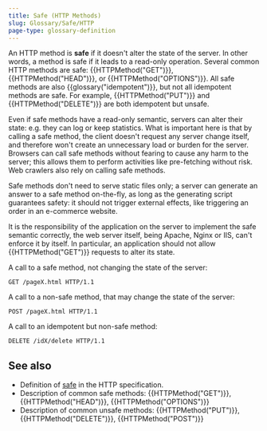 ```yaml
---
title: Safe (HTTP Methods)
slug: Glossary/Safe/HTTP
page-type: glossary-definition
---
```




An HTTP method is **safe** if it doesn't alter the state of the server. In other words, a method is safe if it leads to a read-only operation. Several common HTTP methods are safe: {{HTTPMethod("GET")}}, {{HTTPMethod("HEAD")}}, or {{HTTPMethod("OPTIONS")}}. All safe methods are also {{glossary("idempotent")}}, but not all idempotent methods are safe. For example, {{HTTPMethod("PUT")}} and {{HTTPMethod("DELETE")}} are both idempotent but unsafe.

Even if safe methods have a read-only semantic, servers can alter their state: e.g. they can log or keep statistics. What is important here is that by calling a safe method, the client doesn't request any server change itself, and therefore won't create an unnecessary load or burden for the server. Browsers can call safe methods without fearing to cause any harm to the server; this allows them to perform activities like pre-fetching without risk. Web crawlers also rely on calling safe methods.

Safe methods don't need to serve static files only; a server can generate an answer to a safe method on-the-fly, as long as the generating script guarantees safety: it should not trigger external effects, like triggering an order in an e-commerce website.

It is the responsibility of the application on the server to implement the safe semantic correctly, the web server itself, being Apache, Nginx or IIS, can't enforce it by itself. In particular, an application should not allow {{HTTPMethod("GET")}} requests to alter its state.

A call to a safe method, not changing the state of the server:

```http
GET /pageX.html HTTP/1.1
```

A call to a non-safe method, that may change the state of the server:

```http
POST /pageX.html HTTP/1.1
```

A call to an idempotent but non-safe method:

```http
DELETE /idX/delete HTTP/1.1
```

## See also

- Definition of [safe](https://httpwg.org/specs/rfc9110.html#safe.methods) in the HTTP specification.
- Description of common safe methods: {{HTTPMethod("GET")}}, {{HTTPMethod("HEAD")}}, {{HTTPMethod("OPTIONS")}}
- Description of common unsafe methods: {{HTTPMethod("PUT")}}, {{HTTPMethod("DELETE")}}, {{HTTPMethod("POST")}}
